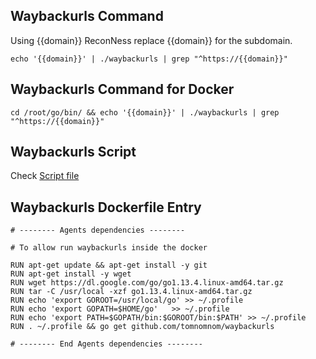 ## Waybackurls Command

Using {{domain}} ReconNess replace {{domain}} for the subdomain.

```
echo '{{domain}}' | ./waybackurls | grep "^https://{{domain}}"
```

## Waybackurls Command for Docker

```
cd /root/go/bin/ && echo '{{domain}}' | ./waybackurls | grep "^https://{{domain}}"
```

## Waybackurls Script

Check [Script file](https://github.com/reconness/reconness-agents/blob/master/Waybackurls/Script)

## Waybackurls Dockerfile Entry

```
# -------- Agents dependencies -------- 

# To allow run waybackurls inside the docker

RUN apt-get update && apt-get install -y git
RUN apt-get install -y wget
RUN wget https://dl.google.com/go/go1.13.4.linux-amd64.tar.gz
RUN tar -C /usr/local -xzf go1.13.4.linux-amd64.tar.gz
RUN echo 'export GOROOT=/usr/local/go' >> ~/.profile
RUN echo 'export GOPATH=$HOME/go'	>> ~/.profile
RUN echo 'export PATH=$GOPATH/bin:$GOROOT/bin:$PATH' >> ~/.profile
RUN . ~/.profile && go get github.com/tomnomnom/waybackurls

# -------- End Agents dependencies -------- 
```
